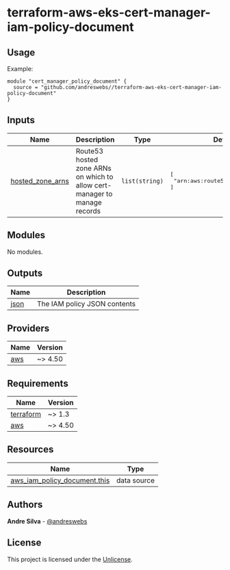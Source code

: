 # terraform-aws-eks-cert-manager-iam-policy-document

[//]: # (BEGIN_TF_DOCS)


## Usage

Example:

```hcl
module "cert_manager_policy_document" {
  source = "github.com/andreswebs//terraform-aws-eks-cert-manager-iam-policy-document"
}
```



## Inputs

| Name | Description | Type | Default | Required |
|------|-------------|------|---------|:--------:|
| <a name="input_hosted_zone_arns"></a> [hosted\_zone\_arns](#input\_hosted\_zone\_arns) | Route53 hosted zone ARNs on which to allow cert-manager to manage records | `list(string)` | <pre>[<br>  "arn:aws:route53:::hostedzone/*"<br>]</pre> | no |

## Modules

No modules.

## Outputs

| Name | Description |
|------|-------------|
| <a name="output_json"></a> [json](#output\_json) | The IAM policy JSON contents |

## Providers

| Name | Version |
|------|---------|
| <a name="provider_aws"></a> [aws](#provider\_aws) | ~> 4.50 |

## Requirements

| Name | Version |
|------|---------|
| <a name="requirement_terraform"></a> [terraform](#requirement\_terraform) | ~> 1.3 |
| <a name="requirement_aws"></a> [aws](#requirement\_aws) | ~> 4.50 |

## Resources

| Name | Type |
|------|------|
| [aws_iam_policy_document.this](https://registry.terraform.io/providers/hashicorp/aws/latest/docs/data-sources/iam_policy_document) | data source |

[//]: # (END_TF_DOCS)

## Authors

**Andre Silva** - [@andreswebs](https://github.com/andreswebs)

## License

This project is licensed under the [Unlicense](UNLICENSE.md).
